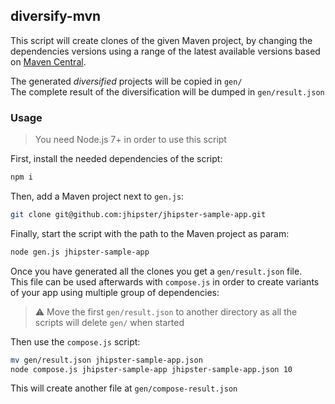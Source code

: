 ## diversify-mvn
This script will create clones of the given Maven project, by changing the dependencies versions using a range of the latest available versions based on [Maven Central](http://search.maven.org).

The generated *diversified* projects will be copied in `gen/`  
The complete result of the diversification will be dumped in `gen/result.json`

### Usage
> You need Node.js 7+ in order to use this script

First, install the needed dependencies of the script:
```sh
npm i
```

Then, add a Maven project next to `gen.js`:
```sh
git clone git@github.com:jhipster/jhipster-sample-app.git
```

Finally, start the script with the path to the Maven project as param:
```sh
node gen.js jhipster-sample-app
```

Once you have generated all the clones you get a `gen/result.json` file.  
This file can be used afterwards with `compose.js` in order to create variants of your app using multiple group of dependencies:

> :warning: Move the first `gen/result.json` to another directory as all the scripts will delete `gen/` when started  

Then use the `compose.js` script:
```sh
mv gen/result.json jhipster-sample-app.json
node compose.js jhipster-sample-app jhipster-sample-app.json 10
```

This will create another file at `gen/compose-result.json`
